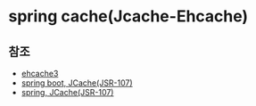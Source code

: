 # spring cache(Jcache-Ehcache)

## 참조
- [ehcache3](https://www.ehcache.org/documentation/3.0/xml.html)
- [spring boot, JCache(JSR-107)](https://docs.spring.io/spring-boot/docs/current/reference/html/features.html#features.caching.provider.jcache)
- [spring, JCache(JSR-107)](https://docs.spring.io/spring-framework/docs/current/reference/html/integration.html#cache-jsr-107)